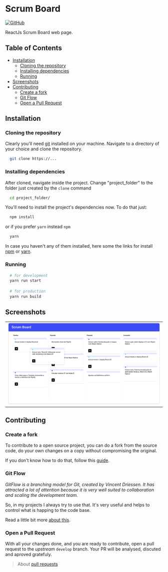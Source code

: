 # Scrum Board

[![GitHub](https://img.shields.io/github/license/Gerlison/rjs_scrum_board)](https://github.com/Gerlison/rjs_scrum_board/blob/master/LICENSE)

ReactJs Scrum Board web page.

## Table of Contents

- [Installation](#installation)
  - [Cloning the repository](#cloning-the-repository)
  - [Installing dependencies](#installing-dependencies)
  - [Running](#running)
- [Screenshots](#screenshots)
- [Contributing](#contributing)
  - [Create a fork](#create-a-fork)
  - [Git Flow](#git-flow)
  - [Open a Pull Request](#open-a-pull-request)

## Installation

### Cloning the repository

Clearly you'll need [git](https://git-scm.com/book/en/v2/Getting-Started-Installing-Git) installed on your machine.
Navigate to a directory of your choice and clone the repository.

```bash
  git clone https://...
```

### Installing dependencies

After cloned, navigate inside the project. Change "project_folder" to the folder just created by the `clone` command

```bash
  cd project_folder/
```

You'll need to install the project's dependencies now. To do that just:

```bash
  npm install
```

or if you prefer `yarn` instead `npm`

```bash
  yarn
```

In case you haven't any of them installed, here some the links for install [npm](https://www.npmjs.com/get-npm) or [yarn](https://classic.yarnpkg.com/pt-BR/docs/install/#mac-stable).

### Running

```bash
  # for development
  yarn run start

  # for production
  yarn run build
```

## Screenshots

|                                                                                                      |
| :--------------------------------------------------------------------------------------------------: |
| <img width="1604" alt="screen shot 2017-08-07 at 12 18 15 pm" src="./.github/images/screenshot.png"> |

## Contributing

### Create a fork

To contribute to a open source project, you can do a fork from the source code, do your own changes on a copy without compromising the original.

If you don't know how to do that, follow this [guide](https://help.github.com/pt/github/getting-started-with-github/fork-a-repo).

### Git Flow

_GitFlow is a branching model for Git, created by Vincent Driessen. It has attracted a lot of attention because it is very well suited to collaboration and scaling the development team._

So, in my projects I always try to use that. It's very useful and helps to control what is happing to the code base.

Read a little bit more [about this](https://datasift.github.io/gitflow/IntroducingGitFlow.html).

### Open a Pull Request

With all your changes done, and you are ready to contribute, open a pull request to the _upstream_ `develop` branch. Your PR will be analysed, discuted and aproved gratefuly.

> About [pull requests](https://help.github.com/pt/github/collaborating-with-issues-and-pull-requests/about-pull-requests)
